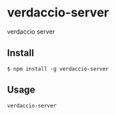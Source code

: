 # verdaccio-server

verdaccio server

## Install

```
$ npm install -g verdaccio-server
```

## Usage

```
verdaccio-server
```